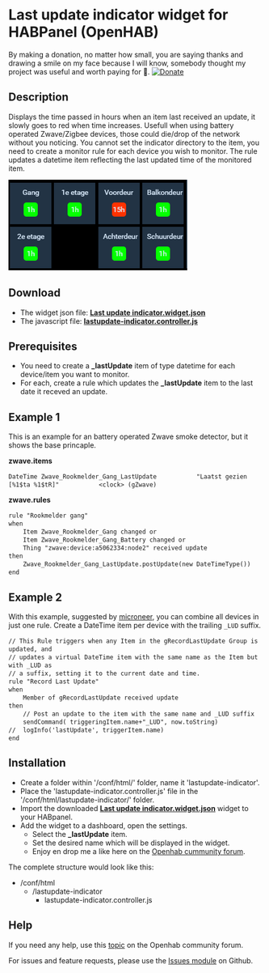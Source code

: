 # Last update indicator widget for HABPanel (OpenHAB)
By making a donation, no matter how small, you are saying thanks and drawing a smile on my face because I will know, somebody thought my project was useful and worth paying for 🤩. [![Donate](https://img.shields.io/badge/Donate-PayPal-green.svg)](https://www.paypal.com/cgi-bin/webscr?cmd=_s-xclick&hosted_button_id=QARL4KXHHZSK8)

## Description
Displays the time passed in hours when an item last received an update, it slowly goes to red when time increases. Usefull when using battery operated Zwave/Zigbee devices, those could die/drop of the network without you noticing. You cannot set the indicator directory to the item, you need to create a monitor rule for each device you wish to monitor. The rule updates a datetime item reflecting the last updated time of the monitored item.

![Screenshot](screenshot.png?raw=true "Screenshot")

## Download
* The widget json file: **[Last update indicator.widget.json](https://github.com/BasvanH/habpanel-widget-lastupdate-indicator)**
* The javascript file: **[lastupdate-indicator.controller.js](https://github.com/BasvanH/habpanel-widget-lastupdate-indicator)**

## Prerequisites
* You need to create a **_lastUpdate** item of type datetime for each device/item you want to monitor.
* For each, create a rule which updates the **_lastUpdate** item to the last date it receved an update.

## Example 1
This is an example for an battery operated Zwave smoke detector, but it shows the base princaple.

**zwave.items**
```
DateTime Zwave_Rookmelder_Gang_LastUpdate           "Laatst gezien [%1$ta %1$tR]"           <clock> (gZwave)
```

**zwave.rules**
```
rule "Rookmelder gang"
when
	Item Zwave_Rookmelder_Gang changed or 
	Item Zwave_Rookmelder_Gang_Battery changed or 
	Thing "zwave:device:a5062334:node2" received update
then
	Zwave_Rookmelder_Gang_LastUpdate.postUpdate(new DateTimeType())
end
```

## Example 2
With this example, suggested by [microneer](https://github.com/microneer), you can combine all devices in just one rule. Create a DateTime item per device with the trailing `_LUD` suffix.

```
// This Rule triggers when any Item in the gRecordLastUpdate Group is updated, and
// updates a virtual DateTime item with the same name as the Item but with _LUD as 
// a suffix, setting it to the current date and time.
rule "Record Last Update"
when
	Member of gRecordLastUpdate received update
then
	// Post an update to the item with the same name and _LUD suffix
 	sendCommand( triggeringItem.name+"_LUD", now.toString)
//	logInfo('lastUpdate', triggerItem.name)
end
```

## Installation
* Create a folder within '/conf/html/' folder, name it 'lastupdate-indicator'.
* Place the 'lastupdate-indicator.controller.js' file in the '/conf/html/lastupdate-indicator/' folder.
* Import the downloaded **[Last update indicator.widget.json](https://github.com/BasvanH/habpanel-widget-lastupdate-indicator/blob/master/Last%20update%20indicator.widget.json)** widget to your HABpanel.
* Add the widget to a dashboard, open the settings.
  * Select the **_lastUpdate** item.
  * Set the desired name which will be displayed in the widget.
  * Enjoy en drop me a like here on the [Openhab cummunity forum](https://community.openhab.org/t/lastupdate-indicator-widget-for-habpanel/69498).

The complete structure would look like this:

- /conf/html
  - /lastupdate-indicator
      - lastupdate-indicator.controller.js

## Help
If you need any help, use this [topic](https://community.openhab.org/t/lastupdate-indicator-widget-for-habpanel/69498) on the Openhab community forum.

For issues and feature requests, please use the [Issues module](https://github.com/BasvanH/habpanel-widget-lastupdate-indicator/issues) on Github.
